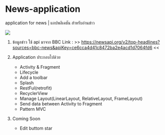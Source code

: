 # News-application
application for news | แอปพลิเคชัน สำหรับอ่านข่าว

![](.gif)

1. ข้อมูลข่าว ใช้ api มาจาก BBC 
    Link : >> https://newsapi.org/v2/top-headlines?sources=bbc-news&apiKey=ce6cca4d41c8472ba2e4acd1d7064fd6 <<
2. Application ประกอบไปด้วย
    - Activity & Fragment
    - Lifecycle
    - Add a toolbar
    - Splash
    - RestFul(retrofit)
    - RecyclerView
    - Manage Layout(LinearLayout, RelativeLayout, FrameLayout)
    - Send data between Activity to Fragment
    - Pattern MVC

3. Coming Soon 
    - Edit buttom star
